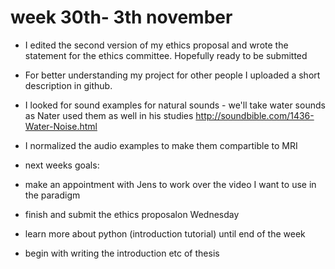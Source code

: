 # week 30th- 3th november
- I edited the second version of my ethics proposal and wrote the statement for the ethics committee. Hopefully ready to be submitted
- For better understanding my project for other people I uploaded a short description in github.
- I looked for sound examples for natural sounds - we'll take water sounds as Nater used them as well in his studies 
http://soundbible.com/1436-Water-Noise.html
- I normalized the audio examples to make them compartible to MRI

- next weeks goals: 
- make an appointment with Jens to work over the video I want to use in the paradigm
- finish and submit the ethics proposalon Wednesday
- learn more about python (introduction tutorial) until end of the week
- begin with writing the introduction etc of thesis
